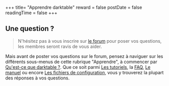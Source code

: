 +++
title= "Apprendre darktable"
reward = false
postDate = false
readingTime = false
+++

## Une question ?
  
> N'hésitez pas à vous inscrire sur [le forum](https://forums.darktable.fr/) pour poser vos questions, les membres seront ravis de vous aider.

Mais avant de poster vos questions sur le forum, pensez à naviguer sur les différents sous-menus de cette rubrique "Apprendre", à commencer par [Qu'est-ce que darktable ?](/quest-ce-que-darktable/). Que ce soit parmi [Les tutoriels](/series), la [FAQ](/faq), [Le manuel](https://docs.darktable.org/usermanual/3.8/fr/) ou encore [Les fichiers de configuration](/les-fichiers-de-configuration/), vous y trouverez la plupart des réponses à vos questions.
